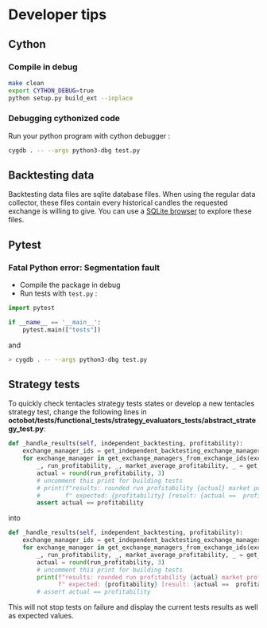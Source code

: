 # Developer tips

## Cython

### Compile in debug

```bash
make clean
export CYTHON_DEBUG=true
python setup.py build_ext --inplace
```

### Debugging cythonized code

Run your python program with cython debugger :

```bash
cygdb . -- --args python3-dbg test.py
```

## Backtesting data

Backtesting data files are sqlite database files. When using the regular data collector, these files contain every historical candles the requested exchange is willing to give. You can use a [SQLite browser](https://sqlitebrowser.org/) to explore these files.

## Pytest

### Fatal Python error: Segmentation fault

* Compile the package in debug
* Run tests with `test.py` :

```python
import pytest

if __name__ == '__main__':
    pytest.main(["tests"])
```

and

```bash
> cygdb . -- --args python3-dbg test.py
```

## Strategy tests

To quickly check tentacles strategy tests states or develop a new tentacles strategy test, change the following lines in **octobot/tests/functional\_tests/strategy\_evaluators\_tests/abstract\_strategy\_test.py**:

```python
def _handle_results(self, independent_backtesting, profitability):
    exchange_manager_ids = get_independent_backtesting_exchange_manager_ids(independent_backtesting)
    for exchange_manager in get_exchange_managers_from_exchange_ids(exchange_manager_ids):
        _, run_profitability, _, market_average_profitability, _ = get_profitability_stats(exchange_manager)
        actual = round(run_profitability, 3)
        # uncomment this print for building tests
        # print(f"results: rounded run profitability {actual} market profitability: {market_average_profitability}"
        #       f" expected: {profitability} [result: {actual ==  profitability}]")
        assert actual == profitability
```

into

```python
def _handle_results(self, independent_backtesting, profitability):
    exchange_manager_ids = get_independent_backtesting_exchange_manager_ids(independent_backtesting)
    for exchange_manager in get_exchange_managers_from_exchange_ids(exchange_manager_ids):
        _, run_profitability, _, market_average_profitability, _ = get_profitability_stats(exchange_manager)
        actual = round(run_profitability, 3)
        # uncomment this print for building tests
        print(f"results: rounded run profitability {actual} market profitability: {market_average_profitability}"
              f" expected: {profitability} [result: {actual ==  profitability}]")
        # assert actual == profitability
```

This will not stop tests on failure and display the current tests results as well as expected values.


